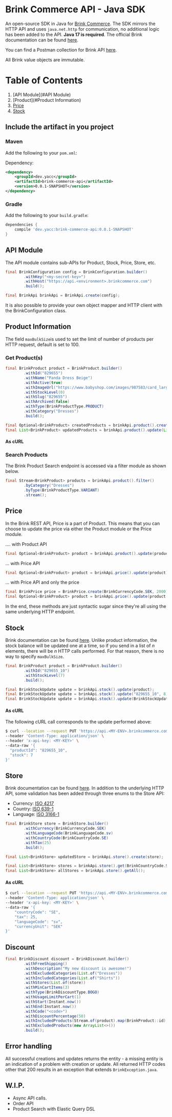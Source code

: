 # Brink Commerce API - Java SDK
An open-source SDK in Java for [Brink Commerce](brinkcommerce.com). The SDK mirrors the
HTTP API and uses `java.net.http` for communication, no additional logic has
been added to the API. **Java 17 is required**. The official Brink documentation can be 
found [here](https://docs.brinkcommerce.com).

You can find a Postman collection for Brink API [here](https://github.com/yet-another-consulting-company/brink-api-postman).

All Brink value objects are immutable.

# Table of Contents
1. [API Module](#API Module)
2. [Product](#Product Information)
3. [Price](#Price)
4. [Stock](#Stock)


## Include the artifact in you project

### Maven
Add the following to your `pom.xml`:

Dependency:
```xml
<dependency>
    <groupId>dev.yacc</groupId>
    <artifactId>brink-commerce-api</artifactId>
    <version>0.0.1-SNAPSHOT</version>
</dependency>
```


### Gradle
Add the following to your `build.gradle`:

```groovy
dependencies {
    compile 'dev.yacc:brink-commerce-api:0.0.1-SNAPSHOT'
}
```

## API Module
The API module contains sub-APIs for Product, Stock, Price, Store, etc. 

```java
final BrinkConfiguration config = BrinkConfiguration.builder()
        .withKey("<my-secret-key>")
        .withHost("https://api.<environment>.brinkcommerce.com")
        .build();

final BrinkApi brinkApi = BrinkApi.create(config);
```

It is also possible to provide your own object mapper and HTTP client 
with the BrinkConfiguration class.

## Product Information
The field `maxBulkSize`is used to set the limit of number
of products per HTTP request, default is set to 100.

### Get Product(s)

```java
final BrinkProduct product = BrinkProduct.builder()
        .withId("829655")
        .withName("Panda Dress Beige")
        .withActive(true)
        .withImageUrl("https://www.babyshop.com/images/987583/card_large.jpg")
        .withStockLevel(0)
        .withSlug("829655")
        .withArchived(false)
        .withType(BrinkProductType.PRODUCT)
        .withCategory("Dresses")
        .build();

final Optional<BrinkProduct> createdProducts = brinkApi.product().create(product);
final List<BrinkProduct> updatedProducts = brinkApi.product().update(List.from(product));
```


#### As cURL

### Search Products

The Brink Product Search endpoint is accessed via a filter module as shown below.

```java
final Stream<BrinkProduct> products = brinkApi.product().filter()
        .byCategory("Dresses")
        .byType(BrinkProductType.VARIANT)
        .stream();
```

## Price
In the Brink REST API, Price is a part of Product. This means that you can 
choose to update the price via either the Product module or the Price module.

.... with Product API
```java
final Optional<BrinkProduct> product = brinkApi.product().update(product);
```

... with Price API
```java
final Optional<BrinkProduct> product = brinkApi.price().update(product);
```

... with Price API and only the price
```java
final BrinkPrice price = BrinkPrice.create(BrinkCurrencyCode.SEK, 2000);
final Optional<BrinkProduct> product = brinkApi.price().update(product.id(), price);
```

In the end, these methods are just syntactic sugar since they're all using the
same underlying HTTP endpoint.

## Stock
Brink documentation can be found [here](http://swagger.brinkcommerce.com.s3-website-eu-west-1.amazonaws.com/product/#/default/get_stocks
). Unlike product information, the stock balance will be updated one at a time, 
so if you send in a list of *n* elements, 
there will be *n* HTTP calls performed. For that reason, there is no way to specify `maxBulkSize`.


```java
final BrinkProduct product = BrinkProduct.builder()
        .withId("829655_10")
        .withStockLevel(7)
        .build();

final BrinkStockUpdate update = brinkApi.stock().update(product);
final BrinkStockUpdate update = brinkApi.stock().update("829655_10", 8);
final BrinkStockUpdate update = brinkApi.stock().update(BrinkStockUpdate.create("829655_10",9));

```

#### As cURL
The following cURL call corresponds to the update performed above:

```bash
$ curl --location --request PUT 'https://api.<MY-ENV>.brinkcommerce.com/productv1/stocks' \
--header 'Content-Type: application/json' \
--header 'x-api-key: <MY-KEY>' \
--data-raw '{
  "productId": "829655_10",
  "stock": 7
}'
```
## Store
Brink documentation can be found [here](http://swagger.brinkcommerce.com.s3-website-eu-west-1.amazonaws.com/product/#/default/get_stores). 
In addition to the underlying HTTP API, some validation has been added through three enums to the Store API:

 * Currency: [ISO 4217](https://en.wikipedia.org/wiki/ISO_4217)
 * Country: [ISO 639-1](https://en.wikipedia.org/wiki/ISO_639-1)
 * Language: [ISO 3166-1](https://en.wikipedia.org/wiki/ISO_3166-1)


```java
final BrinkStore store = BrinkStore.builder()
        .withCurrency(BrinkCurrencyCode.SEK)
        .withLanguageCode(BrinkLanguageCode.sv)
        .withCountryCode(BrinkCountryCode.SE)
        .withTax(25)
        .build();

final List<BrinkStore> updatedStore = brinkApi.store().create(store);

final List<BrinkStore> stores = brinkApi.store().get(BrinkCountryCode.SE);
final List<BrinkStore> allStores = brinkApi.store().getAll();
```
#### As cURL

```bash
$ curl --location --request PUT 'https://api.<MY-ENV>.brinkcommerce.com/productv1/stores/' \
--header 'Content-Type: application/json' \
--header 'x-api-key: <MY-KEY>' \
--data-raw '{
    "countryCode": "SE",
    "tax": 25,
    "languageCode": "sv",
    "currencyUnit": "SEK"
}'
```


## Discount

```java
final BrinkDiscount discount = BrinkDiscount.builder()
        .withFreeShipping()
        .withDescription("My new discount is awesome!")
        .withExcludedCategories(List.of("Dresses"))
        .withIncludedCategories(List.of("Shirts"))
        .withStores(List.of(store))
        .withMinCartItems(3)
        .withType(BrinkDiscountType.BOGO)
        .withUsageLimitPerCart(1)
        .withStart(Instant.now())
        .withEnd(Instant.now())
        .withCode("<code>")
        .withDiscountPercentage(50)
        .withIncludedProducts(Stream.of(product).map(BrinkProduct::id).toList())
        .withExcludedProducts(new ArrayList<>())
        .build();
```

## Error handling
All successful creations and updates returns the entity - a missing entity is
an indication of a problem with creation or update. All returned HTTP codes
other that 200 results in an exception that extends `BrinkException.java`.


## W.I.P.
* Async API calls.
* Order API
* Product Search with Elastic Query DSL
